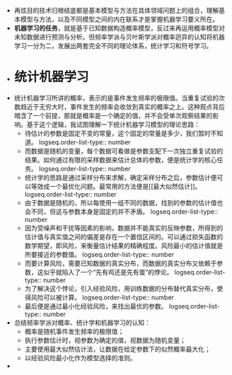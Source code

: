 - 再炫目的技术归根结底都是基本模型与方法在具体领域问题上的组合，理解基本模型与方法，以及不同模型之间的内在联系才是掌握机器学习要义所在。
- **机器学习的任务**，就是基于已知数据构造概率模型，反过来再运用概率模型对未知数据进行预测与分析。但频率学派与贝叶斯学派对概率迥异的认知将机器学习一分为二，发展出两套完全不同的理论体系，统计学习和符号学习。
- # 统计机器学习
- 统计机器学习所讲的概率，表示的是事件发生频率的极限值。当重复试验的次数趋近于无穷大时，事件发生的频率会收敛到真实的概率之上。这种观点背后暗含了一个前提，那就是概率是一个确定的值，并不会受单次观察结果的影响。基于这个逻辑，我试图理解一下统计机器学习模型的理论思路：
	- 待估计的参数是固定不变的常量，这个固定的常量是多少，我们暂时不知道。
	  logseq.order-list-type:: number
	- 而数据是随机的变量，每个数据可看做是参数支配下一次独立重复试验的结果。如何通过有限的采样数据来估计总体的参数，便是统计学的核心任务。
	  logseq.order-list-type:: number
	- 统计学的思路是通过采样分布来求解，确定采样分布之后，参数估计便可以等效成一个最优化问题。最常用的方法便是[[最大似然估计]]。
	  logseq.order-list-type:: number
	- 由于数据是随机的，所以每使用一组不同的数据，找到的参数的估计值也会不同，但这与参数本身是固定的并不矛盾。
	  logseq.order-list-type:: number
	- 因为受噪声和干扰等因素的影响，数据并不能真实的反映参数，所得到的估计值与真实值之间的偏差是存在一个置信区间的。可以通过损失函数的数学期望，即风险，来衡量估计结果的精确程度。风险最小的估计值就是所要接近的参数值。
	  logseq.order-list-type:: number
	- 而要计算风险，需要已知数据的真实分布，而数据的真实分布又依赖于参数，这似乎就陷入了一个“先有鸡还是先有蛋”的悖论。
	  logseq.order-list-type:: number
	- 为了解决这个悖论，引入经验风险，用训练数据的分布替代真实分布，使得风险可以被计算。
	  logseq.order-list-type:: number
	- 最后便是通过最小化经验风险，来找出最优的参数。
	  logseq.order-list-type:: number
- 总结频率学派对概率、统计学和机器学习的认知：
	- 概率是随机事件发生频率的极限值；
	- 执行参数估计时，视参数为确定的值，视数据为随机变量；
	- 主要使用最大似然估计法，让数据在给定参数下的似然概率最大化；
	- 以经验风险最小化作为模型选择的准则。
-